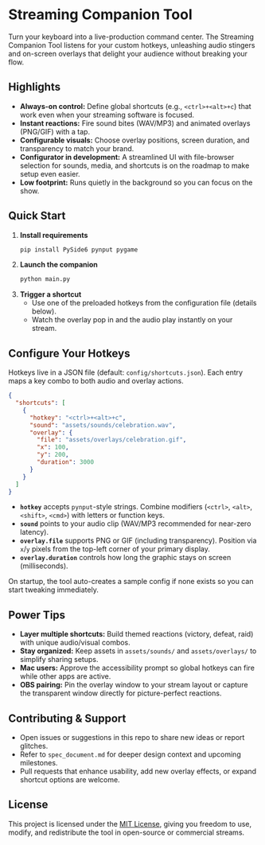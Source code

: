 # Streaming Companion Tool

Turn your keyboard into a live-production command center. The Streaming Companion Tool listens for your custom hotkeys, unleashing audio stingers and on-screen overlays that delight your audience without breaking your flow.

## Highlights
- **Always-on control:** Define global shortcuts (e.g., `<ctrl>+<alt>+c`) that work even when your streaming software is focused.
- **Instant reactions:** Fire sound bites (WAV/MP3) and animated overlays (PNG/GIF) with a tap.
- **Configurable visuals:** Choose overlay positions, screen duration, and transparency to match your brand.
- **Configurator in development:** A streamlined UI with file-browser selection for sounds, media, and shortcuts is on the roadmap to make setup even easier.
- **Low footprint:** Runs quietly in the background so you can focus on the show.

## Quick Start
1. **Install requirements**
   ```bash
   pip install PySide6 pynput pygame
   ```
2. **Launch the companion**
   ```bash
   python main.py
   ```
3. **Trigger a shortcut**
   - Use one of the preloaded hotkeys from the configuration file (details below).
   - Watch the overlay pop in and the audio play instantly on your stream.

## Configure Your Hotkeys
Hotkeys live in a JSON file (default: `config/shortcuts.json`). Each entry maps a key combo to both audio and overlay actions.

```json
{
  "shortcuts": [
    {
      "hotkey": "<ctrl>+<alt>+c",
      "sound": "assets/sounds/celebration.wav",
      "overlay": {
        "file": "assets/overlays/celebration.gif",
        "x": 100,
        "y": 200,
        "duration": 3000
      }
    }
  ]
}
```

- **`hotkey`** accepts `pynput`-style strings. Combine modifiers (`<ctrl>`, `<alt>`, `<shift>`, `<cmd>`) with letters or function keys.
- **`sound`** points to your audio clip (WAV/MP3 recommended for near-zero latency).
- **`overlay.file`** supports PNG or GIF (including transparency). Position via `x`/`y` pixels from the top-left corner of your primary display.
- **`overlay.duration`** controls how long the graphic stays on screen (milliseconds).

On startup, the tool auto-creates a sample config if none exists so you can start tweaking immediately.

## Power Tips
- **Layer multiple shortcuts:** Build themed reactions (victory, defeat, raid) with unique audio/visual combos.
- **Stay organized:** Keep assets in `assets/sounds/` and `assets/overlays/` to simplify sharing setups.
- **Mac users:** Approve the accessibility prompt so global hotkeys can fire while other apps are active.
- **OBS pairing:** Pin the overlay window to your stream layout or capture the transparent window directly for picture-perfect reactions.

## Contributing & Support
- Open issues or suggestions in this repo to share new ideas or report glitches.
- Refer to `spec_document.md` for deeper design context and upcoming milestones.
- Pull requests that enhance usability, add new overlay effects, or expand shortcut options are welcome.

## License
This project is licensed under the [MIT License](./LICENSE), giving you freedom to use, modify, and redistribute the tool in open-source or commercial streams.
